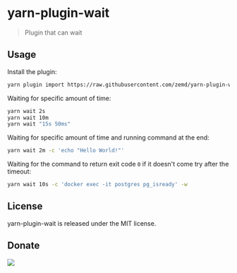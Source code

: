 # yarn-plugin-wait

> Plugin that can wait

## Usage

Install the plugin:
```sh
yarn plugin import https://raw.githubusercontent.com/zemd/yarn-plugin-wait/main/bundles/%40yarnpkg/plugin-wait.js
```

Waiting for specific amount of time:

```sh
yarn wait 2s
yarn wait 10m
yarn wait "15s 50ms"
```

Waiting for specific amount of time and running command at the end:

```sh
yarn wait 2m -c 'echo "Hello World!"'
```

Waiting for the command to return exit code `0` if it doesn't come try after the timeout:

```sh
yarn wait 10s -c 'docker exec -it postgres pg_isready' -w
```

## License

yarn-plugin-wait is released under the MIT license.

## Donate

[![](https://img.shields.io/badge/patreon-donate-yellow.svg)](https://www.patreon.com/red_rabbit)
